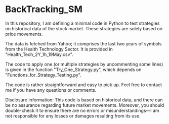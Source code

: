 # BackTracking_SM

In this repository, I am defining a minimal code in Python to test strategies on historical data of the stock market.
These strategies are solely based on price movements.

The data is fetched from Yahoo; it comprises the last two years of symbols from the Health Technology Sector.
It is provided in "Health_Tech_2Y_1h_19May.csv".

The code to apply one (or multiple strategies by uncommenting some lines) is given in the function "Try_One_Strategy.py",
which depends on "Functions_for_Strategy_Testing.py".

The code is rather straightforward and easy to pick up. Feel free to contact me if you have any questions or comments.

Disclosure information:
This code is based on historical data, and there can be no assurance regarding future market movements. Moreover, you should double-check it to ensure there are no errors or misunderstandings—I am not responsible for any losses or damages resulting from its use.
